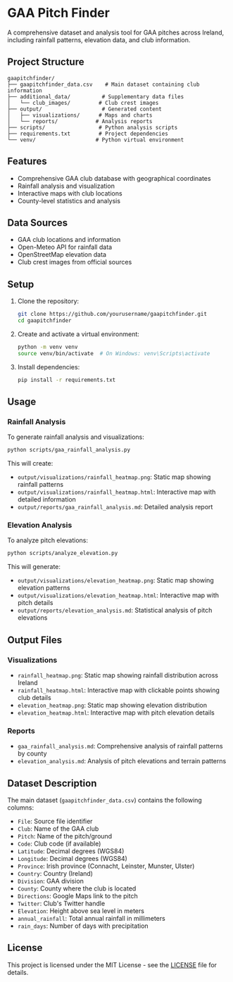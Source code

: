 # GAA Pitch Finder

A comprehensive dataset and analysis tool for GAA pitches across Ireland, including rainfall patterns, elevation data, and club information.

## Project Structure

```
gaapitchfinder/
├── gaapitchfinder_data.csv    # Main dataset containing club information
├── additional_data/          # Supplementary data files
│   └── club_images/         # Club crest images
├── output/                   # Generated content
│   ├── visualizations/      # Maps and charts
│   └── reports/            # Analysis reports
├── scripts/                 # Python analysis scripts
├── requirements.txt         # Project dependencies
└── venv/                   # Python virtual environment
```

## Features

- Comprehensive GAA club database with geographical coordinates
- Rainfall analysis and visualization
- Interactive maps with club locations
- County-level statistics and analysis

## Data Sources

- GAA club locations and information
- Open-Meteo API for rainfall data
- OpenStreetMap elevation data
- Club crest images from official sources

## Setup

1. Clone the repository:
   ```bash
   git clone https://github.com/yourusername/gaapitchfinder.git
   cd gaapitchfinder
   ```

2. Create and activate a virtual environment:
   ```bash
   python -m venv venv
   source venv/bin/activate  # On Windows: venv\Scripts\activate
   ```

3. Install dependencies:
   ```bash
   pip install -r requirements.txt
   ```

## Usage

### Rainfall Analysis

To generate rainfall analysis and visualizations:
```bash
python scripts/gaa_rainfall_analysis.py
```

This will create:
- `output/visualizations/rainfall_heatmap.png`: Static map showing rainfall patterns
- `output/visualizations/rainfall_heatmap.html`: Interactive map with detailed information
- `output/reports/gaa_rainfall_analysis.md`: Detailed analysis report

### Elevation Analysis

To analyze pitch elevations:
```bash
python scripts/analyze_elevation.py
```

This will generate:
- `output/visualizations/elevation_heatmap.png`: Static map showing elevation patterns
- `output/visualizations/elevation_heatmap.html`: Interactive map with pitch details
- `output/reports/elevation_analysis.md`: Statistical analysis of pitch elevations

## Output Files

### Visualizations
- `rainfall_heatmap.png`: Static map showing rainfall distribution across Ireland
- `rainfall_heatmap.html`: Interactive map with clickable points showing club details
- `elevation_heatmap.png`: Static map showing elevation distribution
- `elevation_heatmap.html`: Interactive map with pitch elevation details

### Reports
- `gaa_rainfall_analysis.md`: Comprehensive analysis of rainfall patterns by county
- `elevation_analysis.md`: Analysis of pitch elevations and terrain patterns

## Dataset Description

The main dataset (`gaapitchfinder_data.csv`) contains the following columns:

- `File`: Source file identifier
- `Club`: Name of the GAA club
- `Pitch`: Name of the pitch/ground
- `Code`: Club code (if available)
- `Latitude`: Decimal degrees (WGS84)
- `Longitude`: Decimal degrees (WGS84)
- `Province`: Irish province (Connacht, Leinster, Munster, Ulster)
- `Country`: Country (Ireland)
- `Division`: GAA division
- `County`: County where the club is located
- `Directions`: Google Maps link to the pitch
- `Twitter`: Club's Twitter handle
- `Elevation`: Height above sea level in meters
- `annual_rainfall`: Total annual rainfall in millimeters
- `rain_days`: Number of days with precipitation

## License

This project is licensed under the MIT License - see the [LICENSE](LICENSE) file for details.


